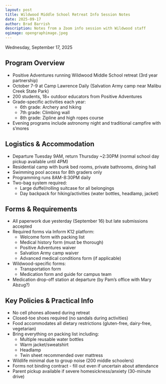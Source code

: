 ```yaml
---
layout: post
title: Wildwood Middle School Retreat Info Session Notes
date: 2025-09-17
author: Brad Barrish
description: Notes from a Zoom info session with Wildwood staff
ogimage: opengraphimage.jpeg
---
```

Wednesday, September 17, 2025

## Program Overview
- Positive Adventures running Wildwood Middle School retreat (3rd year partnership)
- October 7-9 at Camp Lawrence Daily (Salvation Army camp near Malibu Creek State Park)
- 200 students, 18+ outdoor educators from Positive Adventures
- Grade-specific activities each year:
    - 6th grade: Archery and hiking
    - 7th grade: Climbing wall
    - 8th grade: Zipline and high ropes course
- Evening programs include astronomy night and traditional campfire with s’mores

## Logistics & Accommodation
- Departure Tuesday 9AM, return Thursday ~2:30PM (normal school day pickup available until 4PM)
- Residential camp with bunk bed rooms, private bathrooms, dining hall
- Swimming pool access for 8th graders only
- Programming runs 8AM-8:30PM daily
- Two-bag system required:
    - Large duffel/rolling suitcase for all belongings
    - Day backpack for hiking/activities (water bottles, headlamp, jacket)

## Forms & Requirements
- All paperwork due yesterday (September 16) but late submissions accepted
- Required forms via Inform K12 platform:
    - Welcome form with packing list
    - Medical history form (must be thorough)
    - Positive Adventures waiver
    - Salvation Army camp waiver
    - Advanced medical conditions form (if applicable)
- Wildwood-specific forms:
    - Transportation form
    - Medication form and guide for campus team
- Medication drop-off station at departure (by Pam’s office with Mary Abzug?)

## Key Policies & Practical Info
- No cell phones allowed during retreat
- Closed-toe shoes required (no sandals during activities)
- Food accommodates all dietary restrictions (gluten-free, dairy-free, vegetarian)
- Bring everything on packing list including:
    - Multiple reusable water bottles
    - Warm jacket/sweatshirt
    - Headlamp
    - Twin sheet recommended over mattress
- Wildlife minimal due to group noise (200 middle schoolers)
- Forms not binding contract - fill out even if uncertain about attendance
- Parent pickup available if severe homesickness/anxiety (30-minute drive)